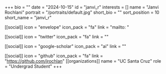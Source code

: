 +++
bio = "" 
date = "2024-10-15" 
id = "janvi_r" 
interests = [] 
name = "Janvi Rochlani" 
portrait = "/portraits/default.jpg" 
short_bio = "" 
sort_position = 10
 short_name = "janvi_r" 

[[social]] 
    icon = "envelope" 
    icon_pack = "fa" 
    link = "mailto: "

 [[social]] 
    icon = "twitter" 
    icon_pack = "fa" 
    link = "" 

[[social]] 
    icon = "google-scholar" 
    icon_pack = "ai" 
    link = "" 

[[social]] 
    icon = "github" 
    icon_pack = "fa" 
    link = "https://github.com/jrochlan" 
[[organizations]] 
     name = "UC Santa Cruz" 
      role = "Undergrad Student" 
+++
